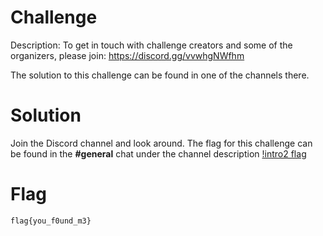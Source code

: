 # Challenge
Description: To get in touch with challenge creators and some of the organizers, please join: https://discord.gg/vvwhgNWfhm

The solution to this challenge can be found in one of the channels there. 

# Solution
Join the Discord channel and look around. The flag for this challenge can be found in the **#general** chat under the channel description
[!intro2 flag](./intro2_flag.PNG)
# Flag
```
flag{you_f0und_m3}
```
